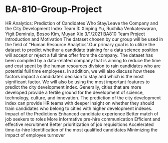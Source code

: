 # BA-810-Group-Project
HR Analytics: Prediction of Candidates
Who Stay/Leave the Company and the
City Development Index
Team 3: Xinping Yu, Ruchika Venkateswaran, Yigit Demiralp, Bosoo Kim, Muyan Xie
3/1/2021
BA810 Team Project
Introduction and Motivation
The dataset chosen by our group will be used in the field of “Human Resource Analytics”.Our primary goal is to
utilize the dataset to predict whether a candidate training for a data science position will accept or reject a full time
offer from the company. The dataset has been compiled by a data-related company that is aiming to reduce the
time and cost spent by the human resources division to rain candidates who are potential full time employees. In
addition, we will also discuss how these factors impact a candidate’s decision to stay and which is the most
significant factor. We will also be using the most important features to predict the city development index.
Generally, cities that are more developed provide a fertile ground for the development of science, technology,
culture, and innovation. The prediction of the city development index can provide HR teams with deeper insight on
whether they should train candidates who belong to cities with higher development indexes.
Impact of the Predictions
Enhanced candidate experience
Better match of job seekers to roles
More informative pre-hire communication
Efficient and effective recruitment
Better prioritization of job requisitions
Accelerated time-to-hire
Identification of the most qualified candidates
Minimizing the impact of employee turnover
